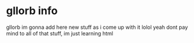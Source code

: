 # gllorb info
gllorb
im gonna add here new stuff as i come up with it lolol
yeah dont pay mind to all of that stuff, im just learning html
